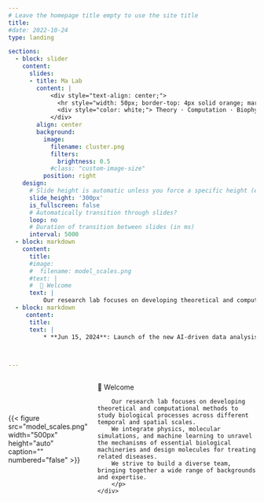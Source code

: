 ```yaml
---
# Leave the homepage title empty to use the site title
title:
#date: 2022-10-24
type: landing

sections:
  - block: slider
    content:
      slides:
      - title: Ma Lab
        content: |
            <div style="text-align: center;">
              <hr style="width: 50px; border-top: 4px solid orange; margin: 10px auto;" />
              <div style="color: white;"> Theory · Computation · Biophysics </div>
            </div>
        align: center
        background:
          image:
            filename: cluster.png
            filters:
              brightness: 0.5
            #class: "custom-image-size" 
          position: right
    design:
      # Slide height is automatic unless you force a specific height (e.g. '400px')
      slide_height: '300px'
      is_fullscreen: false
      # Automatically transition through slides?
      loop: no
      # Duration of transition between slides (in ms)
      interval: 5000
  - block: markdown
    content:
      title: 
      #image:
      #  filename: model_scales.png
      #text: |
      #  👋 Welcome
      text: |
          Our research lab focuses on developing theoretical and computational methods to study biological processes across different temporal and spatial scales. We integrate physics, multiscale simulations, and machine learning to unravel the mechanisms of essential biological machineries and design molecules for treating related diseases. We strive to build a diverse team, bringing together a wide range of backgrounds and expertise.
  - block: markdown
     content:
      title:
      text: |
          * **Jun 15, 2024**: Launch of the new AI-driven data analysis tool. 

          

---
```


<!-- Google tag (gtag.js) -->
<script async src="https://www.googletagmanager.com/gtag/js?id=G-9M5LBVNQ1R"></script>
<script>
  window.dataLayer = window.dataLayer || [];
  function gtag(){dataLayer.push(arguments);}
  gtag('js', new Date());

  gtag('config', 'G-9M5LBVNQ1R');
</script>

<div style="display: flex; align-items: center;">
    <div>
        {{< figure src="model_scales.png" width="500px" height="auto" caption="" numbered="false" >}}
    </div>
    <div style="margin-left: 20px;">
        <p>👋 Welcome

        Our research lab focuses on developing theoretical and computational methods to study biological processes across different temporal and spatial scales. 
        We integrate physics, molecular simulations, and machine learning to unravel the mechanisms of essential biological machineries and design molecules for treating related diseases. 
        We strive to build a diverse team, bringing together a wide range of backgrounds and expertise.
        </p>
    </div>
</div>

<div style="margin-bottom: 50px;"></div>
